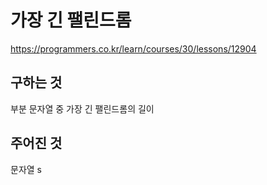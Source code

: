 # 가장 긴 팰린드롬
https://programmers.co.kr/learn/courses/30/lessons/12904
## 구하는 것
부분 문자열 중 가장 긴 팰린드롬의 길이
## 주어진 것
문자열 s
